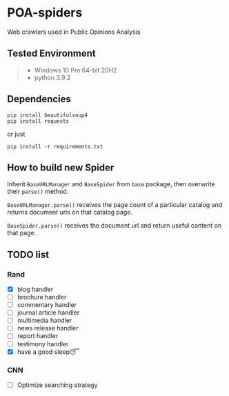 # POA-spiders
Web crawlers used in Public Opinions Analysis

## Tested Environment
> + Windows 10 Pro 64-bit 20H2
> + python 3.9.2

## Dependencies
```commandline
pip install beautifulsoup4
pip install requests
```
or just
```commandline
pip install -r requirements.txt
```

## How to build new Spider
Inherit `BaseURLManager` and `BaseSpider` from `base` package, then overwrite their `parse()` method.

`BaseURLManager.parse()` receives the page count of a particular catalog and returns document urls on that catalog page.

`BaseSpider.parse()` receives the document url and return useful content on that page.

## TODO list

### Rand
 - [x] blog handler
 - [ ] brochure handler
 - [ ] commentary handler
 - [ ] journal article handler
 - [ ] multimedia handler
 - [ ] news release handler
 - [ ] report handler
 - [ ] testimony handler
 - [x] have a good sleep😴
### CNN
 - [ ] Optimize searching strategy